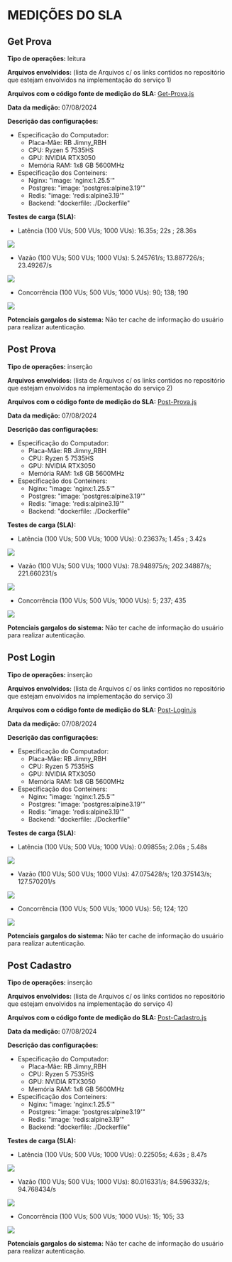 # MEDIÇÕES DO SLA

## Get Prova
**Tipo de operações:** leitura

**Arquivos envolvidos:** (lista de Arquivos c/ os links contidos no repositório que estejam envolvidos na implementação do serviço 1)

**Arquivos com o código fonte de medição do SLA:** [Get-Prova.js](https://github.com/Edhet/enem-questions/blob/feature/teste_de_carga/test/script_k6/scenarios/Get-Prova.js)

**Data da medição:** 07/08/2024

**Descrição das configurações:**
- Especificação do Computador:
    - Placa-Mãe: RB Jimny_RBH
    - CPU: Ryzen 5 7535HS 
    - GPU: NVIDIA RTX3050
    - Memória RAM: 1x8 GB 5600MHz
- Especificação dos Conteiners:
    - Nginx:  "image: 'nginx:1.25.5'"
    - Postgres: "image: 'postgres:alpine3.19'"
    - Redis: "image: 'redis:alpine3.19'"
    - Backend: "dockerfile: ./Dockerfile"

**Testes de carga (SLA):** 
- Latência (100 VUs; 500 VUs; 1000 VUs): 16.35s; 22s ; 28.36s

![](images_resultado/getProva_latencia.png)

- Vazão (100 VUs; 500 VUs; 1000 VUs): 5.245761/s; 13.887726/s; 23.49267/s

![](images_resultado/getProva_vazao.png)

- Concorrência (100 VUs; 500 VUs; 1000 VUs): 90; 138; 190

![](images_resultado/getProva_concorrencia.png)

**Potenciais gargalos do sistema:** Não ter cache de informação do usuário para realizar autenticação.

## Post Prova
**Tipo de operações:** inserção

**Arquivos envolvidos:** (lista de Arquivos c/ os links contidos no repositório que estejam envolvidos na implementação do serviço 2)

**Arquivos com o código fonte de medição do SLA:** [Post-Prova.js](https://github.com/Edhet/enem-questions/blob/feature/teste_de_carga/test/script_k6/scenarios/Post-Prova.js)

**Data da medição:** 07/08/2024

**Descrição das configurações:**
- Especificação do Computador:
    - Placa-Mãe: RB Jimny_RBH
    - CPU: Ryzen 5 7535HS 
    - GPU: NVIDIA RTX3050
    - Memória RAM: 1x8 GB 5600MHz
- Especificação dos Conteiners:
    - Nginx:  "image: 'nginx:1.25.5'"
    - Postgres: "image: 'postgres:alpine3.19'"
    - Redis: "image: 'redis:alpine3.19'"
    - Backend: "dockerfile: ./Dockerfile"

**Testes de carga (SLA):** 
- Latência (100 VUs; 500 VUs; 1000 VUs): 0.23637s; 1.45s ; 3.42s

![](images_resultado/postProva_latencia.png)

- Vazão (100 VUs; 500 VUs; 1000 VUs): 78.948975/s; 202.34887/s; 221.660231/s

![](images_resultado/postProva_vazao.png)

- Concorrência (100 VUs; 500 VUs; 1000 VUs): 5; 237; 435

![](images_resultado/postProva_concorrencia.png)

**Potenciais gargalos do sistema:** Não ter cache de informação do usuário para realizar autenticação.

## Post Login
**Tipo de operações:** inserção

**Arquivos envolvidos:** (lista de Arquivos c/ os links contidos no repositório que estejam envolvidos na implementação do serviço 3)

**Arquivos com o código fonte de medição do SLA:** [Post-Login.js](https://github.com/Edhet/enem-questions/blob/feature/teste_de_carga/test/script_k6/scenarios/Post-Login.js)

**Data da medição:** 07/08/2024

**Descrição das configurações:**
- Especificação do Computador:
    - Placa-Mãe: RB Jimny_RBH
    - CPU: Ryzen 5 7535HS 
    - GPU: NVIDIA RTX3050
    - Memória RAM: 1x8 GB 5600MHz
- Especificação dos Conteiners:
    - Nginx:  "image: 'nginx:1.25.5'"
    - Postgres: "image: 'postgres:alpine3.19'"
    - Redis: "image: 'redis:alpine3.19'"
    - Backend: "dockerfile: ./Dockerfile"

**Testes de carga (SLA):** 
- Latência (100 VUs; 500 VUs; 1000 VUs): 0.09855s; 2.06s ; 5.48s

![](images_resultado/postLogin_latencia.png)

- Vazão (100 VUs; 500 VUs; 1000 VUs): 47.075428/s; 120.375143/s; 127.570201/s

![](images_resultado/postLogin_vazao.png)

- Concorrência (100 VUs; 500 VUs; 1000 VUs): 56; 124; 120

![](images_resultado/postLogin_concorrencia.png)

**Potenciais gargalos do sistema:** Não ter cache de informação do usuário para realizar autenticação.

## Post Cadastro
**Tipo de operações:** inserção

**Arquivos envolvidos:** (lista de Arquivos c/ os links contidos no repositório que estejam envolvidos na implementação do serviço 4)

**Arquivos com o código fonte de medição do SLA:** [Post-Cadastro.js](https://github.com/Edhet/enem-questions/blob/feature/teste_de_carga/test/script_k6/scenarios/Post-Cadastro.js)

**Data da medição:** 07/08/2024

**Descrição das configurações:**
- Especificação do Computador:
    - Placa-Mãe: RB Jimny_RBH
    - CPU: Ryzen 5 7535HS 
    - GPU: NVIDIA RTX3050
    - Memória RAM: 1x8 GB 5600MHz
- Especificação dos Conteiners:
    - Nginx:  "image: 'nginx:1.25.5'"
    - Postgres: "image: 'postgres:alpine3.19'"
    - Redis: "image: 'redis:alpine3.19'"
    - Backend: "dockerfile: ./Dockerfile"

**Testes de carga (SLA):** 
- Latência (100 VUs; 500 VUs; 1000 VUs): 0.22505s; 4.63s ; 8.47s

![](images_resultado/postCadastro_latencia.png)

- Vazão (100 VUs; 500 VUs; 1000 VUs): 80.016331/s; 84.596332/s; 94.768434/s

![](images_resultado/postCadastro_vazao.png)

- Concorrência (100 VUs; 500 VUs; 1000 VUs): 15; 105; 33

![](images_resultado/postCadastro_concorrencia.png)

**Potenciais gargalos do sistema:** Não ter cache de informação do usuário para realizar autenticação.
